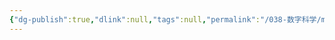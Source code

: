 ```yaml
---
{"dg-publish":true,"dlink":null,"tags":null,"permalink":"/038-数字科学/math/离散数学/序列/","dgPassFrontmatter":true}
---
```

